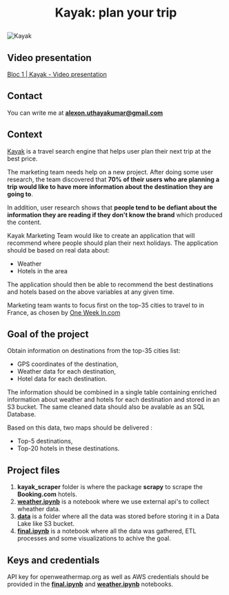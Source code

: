 # <p align="center">Kayak: plan your trip</p>

![Kayak](https://seekvectorlogo.com/wp-content/uploads/2018/01/kayak-vector-logo.png)

## Video presentation

[Bloc 1 | Kayak - Video presentation](https://share.vidyard.com/watch/wu4KAETvzEQBys6gG3rtUk?)

## Contact

You can write me at **alexon.uthayakumar@gmail.com**

## Context 

<a href="https://www.kayak.com" target="_blank">Kayak</a> is a travel search engine that helps user plan their next trip at the best price.

The marketing team needs help on a new project. After doing some user research, the team discovered that **70% of their users who are planning a trip would like to have more information about the destination they are going to**. 

In addition, user research shows that **people tend to be defiant about the information they are reading if they don't know the brand** which produced the content. 

Kayak Marketing Team would like to create an application that will recommend where people should plan their next holidays. The application should be based on real data about:

* Weather 
* Hotels in the area 

The application should then be able to recommend the best destinations and hotels based on the above variables at any given time. 

Marketing team wants to focus first on the top-35 cities to travel to in France, as chosen by <a href="https://one-week-in.com/35-cities-to-visit-in-france/" target="_blank">One Week In.com</a>

## Goal of the project
Obtain information on destinations from the top-35 cities list:
- GPS coordinates of the destination,
- Weather data for each destination,
- Hotel data for each destination.

The information should be combined in a single table containing enriched information about weather and hotels for each destination and stored in an S3 bucket. The same cleaned data should also be avalable as an SQL Database.

Based on this data, two maps should be delivered :
- Top-5 destinations,
- Top-20 hotels in these destinations.


## Project files

1. **kayak_scraper** folder is where the package **scrapy** to scrape the **Booking.com** hotels.
2. [**weather.ipynb**](weather.ipynb) is a notebook where we use external api's to collect wheather data.
3. [**data**](data/) is a folder where all the data was stored before storing it in a Data Lake like S3 bucket.
4. [**final.ipynb**](final.ipynb) is a notebook where all the data was gathered, ETL processes  and some visualizations to achive the goal. 

## Keys and credentials

API key for openweathermap.org as well as AWS credentials should be provided in the [**final.ipynb**](final.ipynb) and [**weather.ipynb**](weather.ipynb) notebooks.